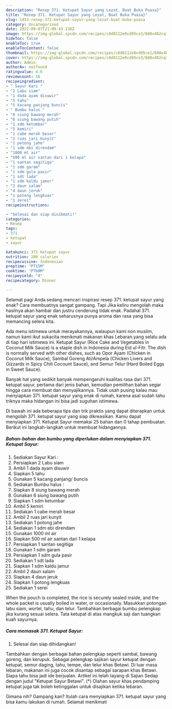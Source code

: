 ```yaml
---
description: "Resep 371. Ketupat Sayur yang Lezat, Buat Buka Puasa}"
title: "Resep 371. Ketupat Sayur yang Lezat, Buat Buka Puasa}"
slug: 1453-resep-371-ketupat-sayur-yang-lezat-buat-buka-puasa
category: Uncategorized
date: 2022-09-07T21:09:43.136Z
image: https://img-global.cpcdn.com/recipes/c8d8112e0cd95ce1/680x482cq70/371-ketupat-sayur-foto-resep-utama.jpg
hideToc: false
enableToc: true
enableTocContent: false
thumbnail: https://img-global.cpcdn.com/recipes/c8d8112e0cd95ce1/680x482cq70/371-ketupat-sayur-foto-resep-utama.jpg
cover: https://img-global.cpcdn.com/recipes/c8d8112e0cd95ce1/680x482cq70/371-ketupat-sayur-foto-resep-utama.jpg
author: Admin
authorAv: notfound
ratingvalue: 4.6
reviewcount: 16
recipeingredient:
- " Sayur Kari "
- "2 Labu siam"
- "1 dada ayam disuwir"
- "5 tahu"
- "5 kacang panjang buncis"
- " Bumbu halus "
- "8 siung bawang merah"
- "6 siung bawang putih"
- "1 sdm ketumbar"
- "5 kemiri"
- "1 cabe merah besar"
- "2 ruas jari kunyit"
- "1 potong jahe"
- "1 sdm ebi direndam"
- "1000 ml air"
- "500 ml air santan dari 1 kelapa"
- "1 santan segitiga"
- "1 sdm garam"
- "1 sdm gula pasir"
- "1 sdt lada"
- "1 sdm kaldu jamur"
- "2 daun salam"
- "4 daun jeruk"
- "1 potong lengkuas"
- "1 serei"
recipeinstructions:

- "Selesai dan siap dinikmati!"
categories:
- Resep
tags:
- 371
- ketupat
- sayur

katakunci: 371 ketupat sayur 
nutrition: 280 calories
recipecuisine: Indonesian
preptime: "PT15M"
cooktime: "PT60M"
recipeyield: "4"
recipecategory: Dinner

---
```



Selamat pagi Anda sedang mencari inspirasi resep 371. ketupat sayur yang enak? Cara membuatnya sangat gampang. Tapi Jika keliru mengolah maka hasilnya akan hambar dan justru cenderung tidak enak. Padahal 371. ketupat sayur yang enak seharusnya punya aroma dan rasa yang bisa memancing selera kita.


Ada menu istimewa untuk merayakannya, walaupun kami non muslim, namun kami ikut sukacita menikmati makanan khas Lebaran.yang selalu ada di tiap hari istimewa ini. Ketupat Sayur (Rice Cake and Vegetables in Coconut Milk Sauce) is a staple dish in Indonesia during Eid ul-Fitr. The dish is normally served with other dishes, such as Opor Ayam (Chicken in Coconut Milk Sauce), Sambal Goreng Ati/Ampela (Chicken Livers and Gizzards in Spicy Chili Cocount Sauce), and Semur Telur (Hard Boiled Eggs in Sweet Sauce).

Banyak hal yang sedikit banyak mempengaruhi kualitas rasa dari 371. ketupat sayur, pertama dari jenis bahan, kemudian pemilihan bahan segar hingga cara membuat dan menyajikannya. Tidak usah pusing kalau mau menyiapkan 371. ketupat sayur yang enak di rumah, karena asal sudah tahu triknya maka hidangan ini bisa jadi suguhan istimewa.


Di bawah ini ada beberapa tips dan trik praktis yang dapat diterapkan untuk mengolah 371. ketupat sayur yang siap dikreasikan. Kamu dapat menyiapkan 371. Ketupat Sayur memakai 25 bahan dan 0 tahap pembuatan. Berikut ini langkah-langkah untuk membuat hidangannya.

<!--inarticleads1-->

##### Bahan-bahan dan bumbu yang diperlukan dalam menyiapkan 371. Ketupat Sayur:

1. Sediakan  Sayur Kari :
1. Persiapkan 2 Labu siam
1. Ambil 1 dada ayam disuwir
1. Siapkan 5 tahu
1. Gunakan 5 kacang panjang/ buncis
1. Sediakan  Bumbu halus :
1. Siapkan 8 siung bawang merah
1. Gunakan 6 siung bawang putih
1. Siapkan 1 sdm ketumbar
1. Ambil 5 kemiri
1. Sediakan 1 cabe merah besar
1. Ambil 2 ruas jari kunyit
1. Sediakan 1 potong jahe
1. Sediakan 1 sdm ebi direndam
1. Gunakan 1000 ml air
1. Siapkan 500 ml air santan dari 1 kelapa
1. Persiapkan 1 santan segitiga
1. Gunakan 1 sdm garam
1. Persiapkan 1 sdm gula pasir
1. Sediakan 1 sdt lada
1. Siapkan 1 sdm kaldu jamur
1. Ambil 2 daun salam
1. Siapkan 4 daun jeruk
1. Siapkan 1 potong lengkuas
1. Sediakan 1 serei


When the pouch is completed, the rice is securely sealed inside, and the whole packet is usually boiled in water, or occasionally. Masukkan potongan labu siam, wortel, tahu, dan telur. Tambahkan berbagai bumbu pelengkap jika kurang sesuai selera. Tata ketupat di atas mangkuk saji dan tuangkan kuah sayurnya. 

<!--inarticleads2-->

##### Cara memasak 371. Ketupat Sayur:


1. Selesai dan siap dihidangkan!

Tambahkan dengan berbagai bahan pelengkap seperti sambal, bawang goreng, dan kerupuk. Sebagai pelengkap sajikan sayur ketupat dengan ketupat, semur daging, tahu, tempe, dan telur khas Betawi. Di luar masa lebaran, makanan ini juga cocok disantap sebagai sarapan khas Betawi. Siapa tahu bisa jadi ide berjualan. Artikel ini telah tayang di Sajian Sedap dengan judul &#34;Ketupat Sayur Betawi&#34;. (*) Olahan sayur khas pendamping ketupat juga tak boleh ketinggalan untuk disajikan ketika lebaran. 

Gimana nih? Gampang kan? Itulah cara menyiapkan 371. ketupat sayur yang bisa kamu lakukan di rumah. Selamat menikmati
